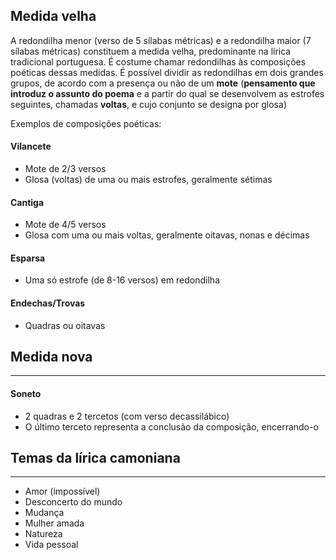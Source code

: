 ## Medida velha
A redondilha menor (verso de 5 sílabas métricas) e a redondilha maior (7 sílabas métricas) constituem a medida velha, predominante na lírica tradicional portuguesa. É costume chamar redondilhas às composições poéticas dessas medidas.
É possível dividir as redondilhas em dois grandes grupos, de acordo com a presença ou não de um **mote** (**pensamento que introduz o assunto do poema** e a partir do qual se desenvolvem as estrofes seguintes, chamadas **voltas**, e cujo conjunto se designa por glosa)

Exemplos de composições poéticas:
#### Vilancete
- Mote de 2/3 versos
- Glosa (voltas) de uma ou mais estrofes, geralmente sétimas
#### Cantiga
- Mote de 4/5 versos
- Glosa com uma ou mais voltas, geralmente oitavas, nonas e décimas
#### Esparsa
- Uma só estrofe (de 8-16 versos) em redondilha
#### Endechas/Trovas
- Quadras ou oitavas

## Medida nova
---
#### Soneto
- 2 quadras e 2 tercetos (com verso decassilábico)
- O último terceto representa a conclusão da composição, encerrando-o

## Temas da lírica camoniana
---
- Amor (impossível)
- Desconcerto do mundo
- Mudança
- Mulher amada
- Natureza
- Vida pessoal

